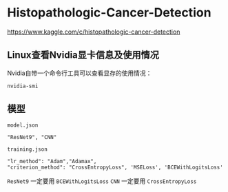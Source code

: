 # Histopathologic-Cancer-Detection
https://www.kaggle.com/c/histopathologic-cancer-detection


## Linux查看Nvidia显卡信息及使用情况

Nvidia自带一个命令行工具可以查看显存的使用情况：

```
nvidia-smi
```

## 模型

`model.json`
```
"ResNet9", "CNN"
```

`training.json`
```
"lr_method": "Adam","Adamax",
"criterion_method": "CrossEntropyLoss", 'MSELoss', 'BCEWithLogitsLoss'
```
`ResNet9` 一定要用 `BCEWithLogitsLoss`
`CNN` 一定要用 `CrossEntropyLoss`
